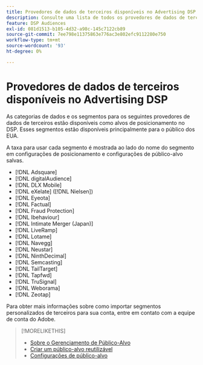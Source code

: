 ```yaml
---
title: Provedores de dados de terceiros disponíveis no Advertising DSP
description: Consulte uma lista de todos os provedores de dados de terceiros disponíveis.
feature: DSP Audiences
exl-id: 081d1513-b105-4d32-a98c-145c7122cb89
source-git-commit: 7ee798e11375863e776ac3e802efc9112280e750
workflow-type: tm+mt
source-wordcount: '93'
ht-degree: 0%

---
```


<!-- feature: audiences -->

# Provedores de dados de terceiros disponíveis no Advertising DSP

As categorias de dados e os segmentos para os seguintes provedores de dados de terceiros estão disponíveis como alvos de posicionamento no DSP. Esses segmentos estão disponíveis principalmente para o público dos EUA.

A taxa para usar cada segmento é mostrada ao lado do nome do segmento em configurações de posicionamento e configurações de público-alvo salvas.

* [!DNL Adsquare]
* [!DNL digitalAudience]
* [!DNL DLX Mobile]
* [!DNL eXelate] ([!DNL Nielsen])
* [!DNL Eyeota]
* [!DNL Factual]
* [!DNL Fraud Protection]
* [!DNL Ibehaviour]
* [!DNL Intimate Merger (Japan)]
* [!DNL LiveRamp]
* [!DNL Lotame]
* [!DNL Navegg]
* [!DNL Neustar]
* [!DNL NinthDecimal]
* [!DNL Semcasting]
* [!DNL TailTarget]
* [!DNL Tapfwd]
* [!DNL TruSignal]
* [!DNL Weborama]
* [!DNL Zeotap]

Para obter mais informações sobre como importar segmentos personalizados de terceiros para sua conta, entre em contato com a equipe de conta do Adobe.

>[!MORELIKETHIS]
>
>* [Sobre o Gerenciamento de Público-Alvo](audience-about.md)
>* [Criar um público-alvo reutilizável](reusable-audience-create.md)
>* [Configurações de público-alvo](audience-settings.md)
